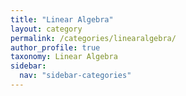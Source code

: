 ```yaml
---
title: "Linear Algebra"
layout: category
permalink: /categories/linearalgebra/
author_profile: true
taxonomy: Linear Algebra
sidebar:
  nav: "sidebar-categories"
---
```

